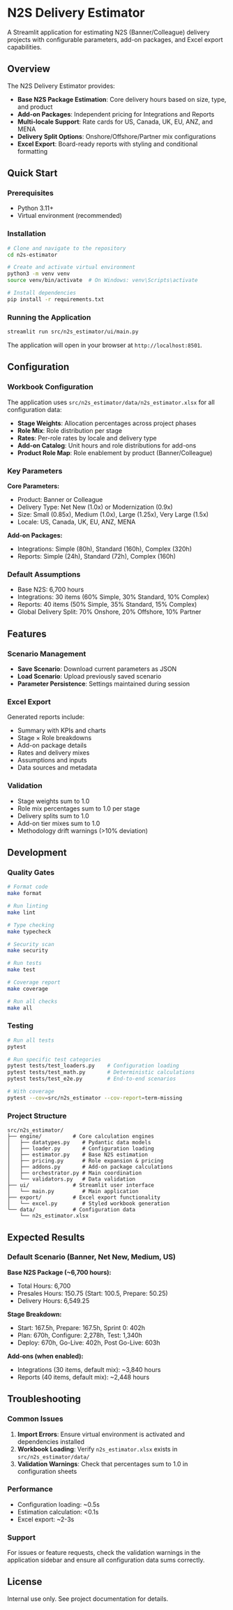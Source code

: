 # N2S Delivery Estimator

A Streamlit application for estimating N2S (Banner/Colleague) delivery projects with configurable parameters, add-on packages, and Excel export capabilities.

## Overview

The N2S Delivery Estimator provides:

- **Base N2S Package Estimation**: Core delivery hours based on size, type, and product
- **Add-on Packages**: Independent pricing for Integrations and Reports
- **Multi-locale Support**: Rate cards for US, Canada, UK, EU, ANZ, and MENA
- **Delivery Split Options**: Onshore/Offshore/Partner mix configurations
- **Excel Export**: Board-ready reports with styling and conditional formatting

## Quick Start

### Prerequisites

- Python 3.11+
- Virtual environment (recommended)

### Installation

```bash
# Clone and navigate to the repository
cd n2s-estimator

# Create and activate virtual environment
python3 -m venv venv
source venv/bin/activate  # On Windows: venv\Scripts\activate

# Install dependencies
pip install -r requirements.txt
```

### Running the Application

```bash
streamlit run src/n2s_estimator/ui/main.py
```

The application will open in your browser at `http://localhost:8501`.

## Configuration

### Workbook Configuration

The application uses `src/n2s_estimator/data/n2s_estimator.xlsx` for all configuration data:

- **Stage Weights**: Allocation percentages across project phases
- **Role Mix**: Role distribution per stage
- **Rates**: Per-role rates by locale and delivery type
- **Add-on Catalog**: Unit hours and role distributions for add-ons
- **Product Role Map**: Role enablement by product (Banner/Colleague)

### Key Parameters

**Core Parameters:**
- Product: Banner or Colleague
- Delivery Type: Net New (1.0x) or Modernization (0.9x)
- Size: Small (0.85x), Medium (1.0x), Large (1.25x), Very Large (1.5x)
- Locale: US, Canada, UK, EU, ANZ, MENA

**Add-on Packages:**
- Integrations: Simple (80h), Standard (160h), Complex (320h)
- Reports: Simple (24h), Standard (72h), Complex (160h)

### Default Assumptions

- Base N2S: 6,700 hours
- Integrations: 30 items (60% Simple, 30% Standard, 10% Complex)
- Reports: 40 items (50% Simple, 35% Standard, 15% Complex)
- Global Delivery Split: 70% Onshore, 20% Offshore, 10% Partner

## Features

### Scenario Management

- **Save Scenario**: Download current parameters as JSON
- **Load Scenario**: Upload previously saved scenario
- **Parameter Persistence**: Settings maintained during session

### Excel Export

Generated reports include:
- Summary with KPIs and charts
- Stage × Role breakdowns
- Add-on package details
- Rates and delivery mixes
- Assumptions and inputs
- Data sources and metadata

### Validation

- Stage weights sum to 1.0
- Role mix percentages sum to 1.0 per stage
- Delivery splits sum to 1.0
- Add-on tier mixes sum to 1.0
- Methodology drift warnings (>10% deviation)

## Development

### Quality Gates

```bash
# Format code
make format

# Run linting
make lint

# Type checking
make typecheck

# Security scan
make security

# Run tests
make test

# Coverage report
make coverage

# Run all checks
make all
```

### Testing

```bash
# Run all tests
pytest

# Run specific test categories
pytest tests/test_loaders.py    # Configuration loading
pytest tests/test_math.py       # Deterministic calculations
pytest tests/test_e2e.py        # End-to-end scenarios

# With coverage
pytest --cov=src/n2s_estimator --cov-report=term-missing
```

### Project Structure

```
src/n2s_estimator/
├── engine/          # Core calculation engines
│   ├── datatypes.py    # Pydantic data models
│   ├── loader.py       # Configuration loading
│   ├── estimator.py    # Base N2S estimation
│   ├── pricing.py      # Role expansion & pricing
│   ├── addons.py       # Add-on package calculations
│   ├── orchestrator.py # Main coordination
│   └── validators.py   # Data validation
├── ui/              # Streamlit user interface
│   └── main.py         # Main application
├── export/          # Excel export functionality
│   └── excel.py        # Styled workbook generation
└── data/            # Configuration data
    └── n2s_estimator.xlsx
```

## Expected Results

### Default Scenario (Banner, Net New, Medium, US)

**Base N2S Package (~6,700 hours):**
- Total Hours: 6,700
- Presales Hours: 150.75 (Start: 100.5, Prepare: 50.25)
- Delivery Hours: 6,549.25

**Stage Breakdown:**
- Start: 167.5h, Prepare: 167.5h, Sprint 0: 402h
- Plan: 670h, Configure: 2,278h, Test: 1,340h
- Deploy: 670h, Go-Live: 402h, Post Go-Live: 603h

**Add-ons (when enabled):**
- Integrations (30 items, default mix): ~3,840 hours
- Reports (40 items, default mix): ~2,448 hours

## Troubleshooting

### Common Issues

1. **Import Errors**: Ensure virtual environment is activated and dependencies installed
2. **Workbook Loading**: Verify `n2s_estimator.xlsx` exists in `src/n2s_estimator/data/`
3. **Validation Warnings**: Check that percentages sum to 1.0 in configuration sheets

### Performance

- Configuration loading: ~0.5s
- Estimation calculation: <0.1s
- Excel export: ~2-3s

### Support

For issues or feature requests, check the validation warnings in the application sidebar and ensure all configuration data sums correctly.

## License

Internal use only. See project documentation for details.

